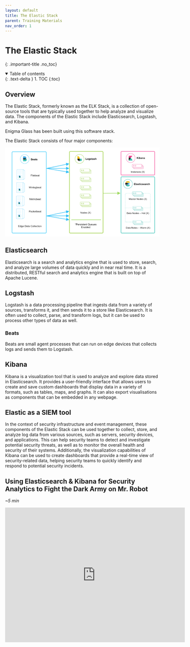 ```yaml
---
layout: default
title: The Elastic Stack
parent: Training Materials
nav_order: 1
---
```


# The Elastic Stack
{: .important-title .no_toc}

<details open markdown="block">
  <summary>
    Table of contents
  </summary>
  {: .text-delta }
1. TOC
{:toc}
</details>

## Overview
The Elastic Stack, formerly known as the ELK Stack, is a collection of open-source tools that are typically used together to help analyze and visualize data. The components of the Elastic Stack include Elasticsearch, Logstash, and Kibana.

Enigma Glass has been built using this software stack.

The Elastic Stack consists of four major components:

![Elastic components](./assets/elastic-components.png)

## Elasticsearch
Elasticsearch is a search and analytics engine that is used to store, search, and analyze large volumes of data quickly and in near real time. It is a distributed, RESTful search and analytics engine that is built on top of Apache Lucene.

## Logstash
Logstash is a data processing pipeline that ingests data from a variety of sources, transforms it, and then sends it to a store like Elasticsearch. It is often used to collect, parse, and transform logs, but it can be used to process other types of data as well.

### Beats
Beats are small agent processes that can run on edge devices that collects logs and sends them to Logstash.

## Kibana
Kibana is a visualization tool that is used to analyze and explore data stored in Elasticsearch. It provides a user-friendly interface that allows users to create and save custom dashboards that display data in a variety of formats, such as tables, maps, and graphs. It can also export visualisations as components that can be embedded in any webpage.

## Elastic as a SIEM tool
In the context of security infrastructure and event management, these components of the Elastic Stack can be used together to collect, store, and analyze log data from various sources, such as servers, security devices, and applications. This can help security teams to detect and investigate potential security threats, as well as to monitor the overall health and security of their systems. Additionally, the visualization capabilities of Kibana can be used to create dashboards that provide a real-time view of security-related data, helping security teams to quickly identify and respond to potential security incidents.

## Using Elasticsearch & Kibana for Security Analytics to Fight the Dark Army on Mr. Robot
_~5 min_
<iframe width="587" height="440" src="https://www.youtube.com/embed/3sWxfLNV_wE" title="Using Elasticsearch & Kibana for Security Analytics to Fight the Dark Army on Mr. Robot" frameborder="0" allow="accelerometer; autoplay; clipboard-write; encrypted-media; gyroscope; picture-in-picture" allowfullscreen></iframe>